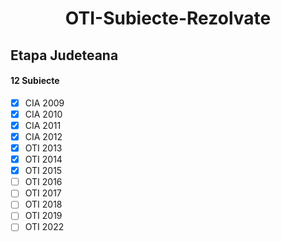 <h1 align="center">OTI-Subiecte-Rezolvate</h1>

## Etapa Judeteana
#### 12 Subiecte
- [X] CIA 2009
- [X] CIA 2010
- [X] CIA 2011
- [X] CIA 2012
- [X] OTI 2013
- [X] OTI 2014
- [X] OTI 2015
- [ ] OTI 2016
- [ ] OTI 2017
- [ ] OTI 2018
- [ ] OTI 2019
- [ ] OTI 2022

